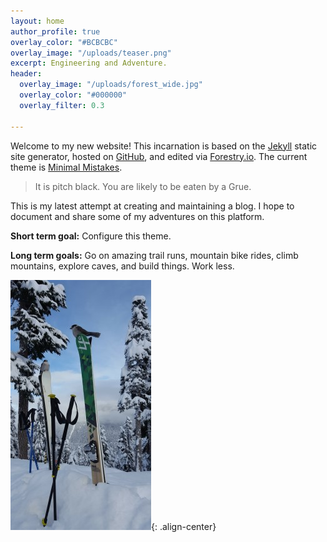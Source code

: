 ```yaml
---
layout: home
author_profile: true
overlay_color: "#BCBCBC"
overlay_image: "/uploads/teaser.png"
excerpt: Engineering and Adventure.
header:
  overlay_image: "/uploads/forest_wide.jpg"
  overlay_color: "#000000"
  overlay_filter: 0.3

---
```

Welcome to my new website! This incarnation is based on the [Jekyll](https://jekyllrb.com/) static site generator, hosted on [GitHub](https://github.com/JesseWaas/jessewaas.github.io), and edited via [Forestry.io](https://forestry.io/). The current theme is [Minimal Mistakes](https://mmistakes.github.io/minimal-mistakes/).

> It is pitch black. You are likely to be eaten by a Grue.

This is my latest attempt at creating and maintaining a blog. I hope to document and share some of my adventures on this platform.

**Short term goal:** Configure this theme.

**Long term goals:** Go on amazing trail runs, mountain bike rides, climb mountains, explore caves, and build things. Work less.

![Birds on our skis.](/uploads/ski_birds.jpg "Whistler Ski Birds"){: .align-center}